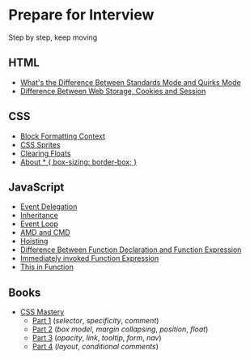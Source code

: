 # Prepare for Interview

Step by step, keep moving

## HTML

- [What's the Difference Between Standards Mode and Quirks Mode](https://github.com/L-movingon/prepare-for-interview/blob/master/HTML/whats-the-difference-between-standards-mode-and-quirks-mode.md)
- [Difference Between Web Storage, Cookies and Session](https://github.com/L-movingon/prepare-for-interview/blob/master/HTML/difference-between-webstorage-cookies-and-session.md)

## CSS

- [Block Formatting Context](https://github.com/L-movingon/prepare-for-interview/blob/master/CSS/block-formatting-context.md)
- [CSS Sprites](https://github.com/L-movingon/prepare-for-interview/blob/master/CSS/css-sprites.md)
- [Clearing Floats](https://github.com/L-movingon/prepare-for-interview/blob/master/CSS/clearing-floats.md)
- [About * { box-sizing: border-box; }](https://github.com/L-movingon/prepare-for-interview/blob/master/CSS/about-box-sizing-border-box.md)

## JavaScript

- [Event Delegation](https://github.com/L-movingon/prepare-for-interview/blob/master/JavaScript/event-delegation.md)
- [Inheritance](https://github.com/L-movingon/prepare-for-interview/blob/master/JavaScript/inheritance.md)
- [Event Loop](https://github.com/L-movingon/prepare-for-interview/blob/master/JavaScript/event-loop.md)
- [AMD and CMD](https://github.com/L-movingon/prepare-for-interview/blob/master/JavaScript/amd-and-cmd.md)
- [Hoisting](https://github.com/L-movingon/prepare-for-interview/blob/master/JavaScript/hoisting.md)
- [Difference Between Function Declaration and Function Expression](https://github.com/L-movingon/prepare-for-interview/blob/master/JavaScript/difference-between-function-declaration-and-function-expression.md)
- [Immediately invoked Function Expression](https://github.com/L-movingon/prepare-for-interview/blob/master/JavaScript/immediately-invoked-function-expression.md)
- [This in Function](https://github.com/L-movingon/prepare-for-interview/blob/master/JavaScript/this-in-function.md)

## Books

- [CSS Mastery](https://github.com/L-movingon/prepare-for-interview/blob/master/Books/CSS-Mastery)
	- [Part 1](https://github.com/L-movingon/prepare-for-interview/blob/master/Books/CSS-Mastery/css-mastery-part-1.md) (*selector*, *specificity*, *comment*)
	- [Part 2](https://github.com/L-movingon/prepare-for-interview/blob/master/Books/CSS-Mastery/css-mastery-part-2.md) (*box model*, *margin collapsing*, *position*, *float*)
	- [Part 3](https://github.com/L-movingon/prepare-for-interview/blob/master/Books/CSS-Mastery/css-mastery-part-3.md) (*opacity*, *link*, *tooltip*, *form*, *nav*)
	- [Part 4](https://github.com/L-movingon/prepare-for-interview/blob/master/Books/CSS-Mastery/css-mastery-part-4.md) (*layout*, *conditional comments*)
